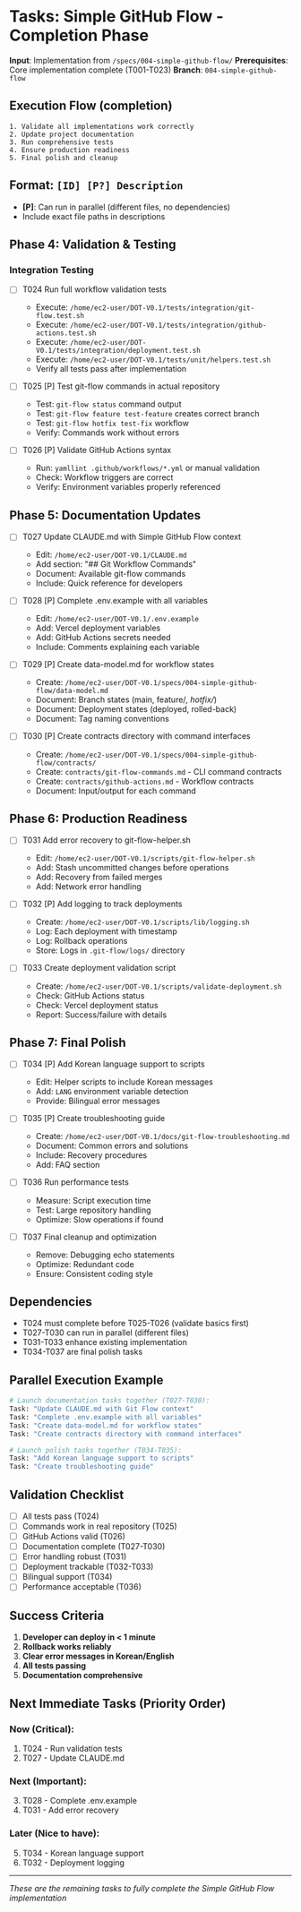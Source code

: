 # Tasks: Simple GitHub Flow - Completion Phase

**Input**: Implementation from `/specs/004-simple-github-flow/`
**Prerequisites**: Core implementation complete (T001-T023)
**Branch**: `004-simple-github-flow`

## Execution Flow (completion)
```
1. Validate all implementations work correctly
2. Update project documentation
3. Run comprehensive tests
4. Ensure production readiness
5. Final polish and cleanup
```

## Format: `[ID] [P?] Description`
- **[P]**: Can run in parallel (different files, no dependencies)
- Include exact file paths in descriptions

## Phase 4: Validation & Testing

### Integration Testing
- [ ] T024 Run full workflow validation tests
  - Execute: `/home/ec2-user/DOT-V0.1/tests/integration/git-flow.test.sh`
  - Execute: `/home/ec2-user/DOT-V0.1/tests/integration/github-actions.test.sh`
  - Execute: `/home/ec2-user/DOT-V0.1/tests/integration/deployment.test.sh`
  - Execute: `/home/ec2-user/DOT-V0.1/tests/unit/helpers.test.sh`
  - Verify all tests pass after implementation

- [ ] T025 [P] Test git-flow commands in actual repository
  - Test: `git-flow status` command output
  - Test: `git-flow feature test-feature` creates correct branch
  - Test: `git-flow hotfix test-fix` workflow
  - Verify: Commands work without errors

- [ ] T026 [P] Validate GitHub Actions syntax
  - Run: `yamllint .github/workflows/*.yml` or manual validation
  - Check: Workflow triggers are correct
  - Verify: Environment variables properly referenced

## Phase 5: Documentation Updates

- [ ] T027 Update CLAUDE.md with Simple GitHub Flow context
  - Edit: `/home/ec2-user/DOT-V0.1/CLAUDE.md`
  - Add section: "## Git Workflow Commands"
  - Document: Available git-flow commands
  - Include: Quick reference for developers

- [ ] T028 [P] Complete .env.example with all variables
  - Edit: `/home/ec2-user/DOT-V0.1/.env.example`
  - Add: Vercel deployment variables
  - Add: GitHub Actions secrets needed
  - Include: Comments explaining each variable

- [ ] T029 [P] Create data-model.md for workflow states
  - Create: `/home/ec2-user/DOT-V0.1/specs/004-simple-github-flow/data-model.md`
  - Document: Branch states (main, feature/*, hotfix/*)
  - Document: Deployment states (deployed, rolled-back)
  - Document: Tag naming conventions

- [ ] T030 [P] Create contracts directory with command interfaces
  - Create: `/home/ec2-user/DOT-V0.1/specs/004-simple-github-flow/contracts/`
  - Create: `contracts/git-flow-commands.md` - CLI command contracts
  - Create: `contracts/github-actions.md` - Workflow contracts
  - Document: Input/output for each command

## Phase 6: Production Readiness

- [ ] T031 Add error recovery to git-flow-helper.sh
  - Edit: `/home/ec2-user/DOT-V0.1/scripts/git-flow-helper.sh`
  - Add: Stash uncommitted changes before operations
  - Add: Recovery from failed merges
  - Add: Network error handling

- [ ] T032 [P] Add logging to track deployments
  - Create: `/home/ec2-user/DOT-V0.1/scripts/lib/logging.sh`
  - Log: Each deployment with timestamp
  - Log: Rollback operations
  - Store: Logs in `.git-flow/logs/` directory

- [ ] T033 Create deployment validation script
  - Create: `/home/ec2-user/DOT-V0.1/scripts/validate-deployment.sh`
  - Check: GitHub Actions status
  - Check: Vercel deployment status
  - Report: Success/failure with details

## Phase 7: Final Polish

- [ ] T034 [P] Add Korean language support to scripts
  - Edit: Helper scripts to include Korean messages
  - Add: `LANG` environment variable detection
  - Provide: Bilingual error messages

- [ ] T035 [P] Create troubleshooting guide
  - Create: `/home/ec2-user/DOT-V0.1/docs/git-flow-troubleshooting.md`
  - Document: Common errors and solutions
  - Include: Recovery procedures
  - Add: FAQ section

- [ ] T036 Run performance tests
  - Measure: Script execution time
  - Test: Large repository handling
  - Optimize: Slow operations if found

- [ ] T037 Final cleanup and optimization
  - Remove: Debugging echo statements
  - Optimize: Redundant code
  - Ensure: Consistent coding style

## Dependencies
- T024 must complete before T025-T026 (validate basics first)
- T027-T030 can run in parallel (different files)
- T031-T033 enhance existing implementation
- T034-T037 are final polish tasks

## Parallel Execution Example
```bash
# Launch documentation tasks together (T027-T030):
Task: "Update CLAUDE.md with Git Flow context"
Task: "Complete .env.example with all variables"
Task: "Create data-model.md for workflow states"
Task: "Create contracts directory with command interfaces"

# Launch polish tasks together (T034-T035):
Task: "Add Korean language support to scripts"
Task: "Create troubleshooting guide"
```

## Validation Checklist
- [ ] All tests pass (T024)
- [ ] Commands work in real repository (T025)
- [ ] GitHub Actions valid (T026)
- [ ] Documentation complete (T027-T030)
- [ ] Error handling robust (T031)
- [ ] Deployment trackable (T032-T033)
- [ ] Bilingual support (T034)
- [ ] Performance acceptable (T036)

## Success Criteria
1. **Developer can deploy in < 1 minute**
2. **Rollback works reliably**
3. **Clear error messages in Korean/English**
4. **All tests passing**
5. **Documentation comprehensive**

## Next Immediate Tasks (Priority Order)

### Now (Critical):
1. T024 - Run validation tests
2. T027 - Update CLAUDE.md

### Next (Important):
3. T028 - Complete .env.example
4. T031 - Add error recovery

### Later (Nice to have):
5. T034 - Korean language support
6. T032 - Deployment logging

---
*These are the remaining tasks to fully complete the Simple GitHub Flow implementation*